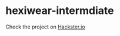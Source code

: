 # hexiwear-intermdiate

Check the project on [Hackster.io](https://www.hackster.io/42324/hexiwear-intermediate-67dc9f)
